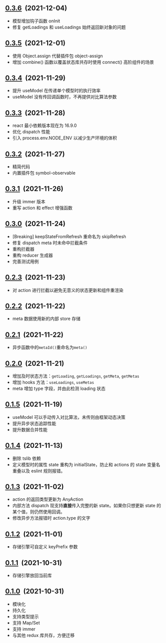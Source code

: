 ## [0.3.6](https://github.com/foca-js/foca/compare/v0.3.5...v0.3.6)&nbsp;&nbsp;(2021-12-04)

- 模型增加钩子函数 onInit
- 修复 getLoadings 和 useLoadings 始终返回新对象的问题

## [0.3.5](https://github.com/foca-js/foca/compare/v0.3.4...v0.3.5)&nbsp;&nbsp;(2021-12-01)

- 使用 Object.assign 代替插件包 object-assign
- 增加 combine() 函数以覆盖状态库共存时使用 connect() 高阶组件的场景

## [0.3.4](https://github.com/foca-js/foca/compare/v0.3.3...v0.3.4)&nbsp;&nbsp;(2021-11-29)

- 提升 useModel 在传递单个模型时的执行效率
- useModel 没有传回调函数时，不再提供对比算法参数

## [0.3.3](https://github.com/foca-js/foca/compare/v0.3.2...v0.3.3)&nbsp;&nbsp;(2021-11-28)

- react 最小依赖版本现在为 16.9.0
- 优化 dispatch 性能
- 引入 process.env.NODE_ENV 以减少生产环境的体积

## [0.3.2](https://github.com/foca-js/foca/compare/v0.3.1...v0.3.2)&nbsp;&nbsp;(2021-11-27)

- 精简代码
- 内置插件包 symbol-observable

## [0.3.1](https://github.com/foca-js/foca/compare/v0.3.0...v0.3.1)&nbsp;&nbsp;(2021-11-26)

- 升级 immer 版本
- 重写 action 和 effect 增强函数

## [0.3.0](https://github.com/foca-js/foca/compare/v0.2.3...v0.3.0)&nbsp;&nbsp;(2021-11-24)

- [Breaking] keepStateFromRefresh 重命名为 skipRefresh
- 修复 dispatch meta 时未命中拦截条件
- 重构拦截器
- 重构 reducer 生成器
- 完善测试用例

## [0.2.3](https://github.com/foca-js/foca/compare/v0.2.2...v0.2.3)&nbsp;&nbsp;(2021-11-23)

- 对 action 进行拦截以避免无意义的状态更新和组件重渲染

## [0.2.2](https://github.com/foca-js/foca/compare/v0.2.1...v0.2.2)&nbsp;&nbsp;(2021-11-22)

- meta 数据使用新的内部 store 存储

## [0.2.1](https://github.com/foca-js/foca/compare/v0.2.0...v0.2.1)&nbsp;&nbsp;(2021-11-22)

- 异步函数中的`metaId()`重命名为`meta()`

## [0.2.0](https://github.com/foca-js/foca/compare/v0.1.5...v0.2.0)&nbsp;&nbsp;(2021-11-21)

- 增加及时状态方法：`getLoading`, `getLoadings`, `getMeta`, `getMetas`
- 增加 hooks 方法：`useLoadings`, `useMetas`
- meta 增加 type 字段，并由此检测 loading 状态

## [0.1.5](https://github.com/foca-js/foca/compare/v0.1.4...v0.1.5)&nbsp;&nbsp;(2021-11-19)

- useModel 可以手动传入对比算法，未传则由框架动态决策
- 提升异步状态追踪性能
- 提升数据合并性能

## [0.1.4](https://github.com/foca-js/foca/compare/v0.1.3...v0.1.4)&nbsp;&nbsp;(2021-11-13)

- 删除 tslib 依赖
- 定义模型时的属性 state 重构为 initialState，防止和 actions 的 state 变量名重叠以及 eslint 规则报错。

## [0.1.3](https://github.com/foca-js/foca/compare/v0.1.2...v0.1.3)&nbsp;&nbsp;(2021-11-02)

- action 的返回类型更新为 AnyAction
- 内部方法 dispatch 现支持**直接**传入完整的新 state。如果你只想更新 state 的某个值，则仍然使用回调。
- 修改异步方法报错时 action.type 的文字

## [0.1.2](https://github.com/foca-js/foca/compare/v0.1.1...v0.1.2)&nbsp;&nbsp;(2021-11-01)

- 存储引擎可自定义 keyPrefix 参数

## [0.1.1](https://github.com/foca-js/foca/compare/v0.1.0...v0.1.1)&nbsp;&nbsp;(2021-10-31)

- 存储引擎放回当前库

## [0.1.0](https://github.com/foca-js/foca/compare)&nbsp;&nbsp;(2021-10-31)

- 模块化
- 持久化
- 支持类型提示
- 支持 Map/Set
- 支持 immer
- 与其他 redux 库共存，方便迁移
